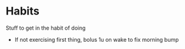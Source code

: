 # Habits

Stuff to get in the habit of doing

- If not exercising first thing, bolus 1u on wake to fix morning bump